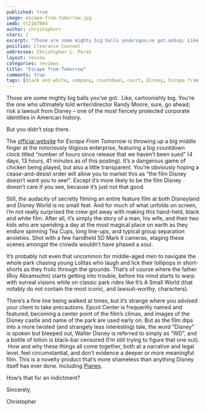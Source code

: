 ```yaml
---
published: true
image: escape-from-tomorrow.jpg
imdb: tt2187884
author: christopherr 
stars: 2
excerpt: "Those are some mighty big balls you&rsquo;ve got.&nbsp; Like, cartoonishly big."
position: Clearance Counsel
addressee: Christopher L. Perez
layout: review
categories: reviews
title: "Escape from Tomorrow"
comments: true
tags: [black and white, company, countdown, court, Disney, Escape from Tomorrow, independent, lawsuit, Letters, movie, sue, sued, Walter Disney]
---
```

<p>Those are some mighty big balls you&rsquo;ve got.&nbsp; Like, cartoonishly big. You&rsquo;re the one who ultimately told writer/director Randy Moore, sure, go ahead; risk a lawsuit from Disney &ndash; one of the most fiercely protected corporate identities in American history.&nbsp;</p>
<p>But you didn&rsquo;t stop there.</p>
<p>The <a href="http://escapefromtomorrow.com/">official website</a> for <em>Escape From Tomorrow</em> is throwing up a big middle finger at the notoriously litigious enterprise, featuring a big countdown clock titled &ldquo;number of hours since release that we haven&rsquo;t been sued&rdquo; (4 days, 13 hours, 41 minutes as of this posting). It&rsquo;s a dangerous game of chicken being played, but also a little transparent. You&rsquo;re obviously hoping a cease-and-desist order will allow you to market this as &ldquo;the film Disney doesn&rsquo;t want you to see!&rdquo;. Except it&rsquo;s more likely to be the film Disney doesn&rsquo;t care if you see, because it&rsquo;s just not that good.</p>
<p>Still, the audacity of secretly filming an entire feature film at both Disneyland and Disney World is no small feat. And for much of what unfolds on screen, I&rsquo;m not really surprised the crew got away with making this hand-held, black and white film. After all, it&rsquo;s simply the story of a man, his wife, and their two kids who are spending a day at the most magical place on earth as they endure spinning Tea Cups, long line-ups, and typical group separation anxieties. Shot with a few handheld 5D Mark II cameras, staging these scenes amongst the crowds wouldn&rsquo;t have phased a soul.</p>
<p>It&rsquo;s probably not even that uncommon for middle-aged men to navigate the whole park chasing young Lolitas who laugh and lick their lollipops in short-shorts as they frolic through the grounds. That&rsquo;s of course where the father (Roy Abramsohn) starts getting into trouble, before his mind starts to warp with surreal visions while on classic park rides like It&rsquo;s A Small World (that notably do not contain the most iconic, and lawsuit-worthy, characters).</p>
<p>There&rsquo;s a fine line being walked at times, but it&rsquo;s strange where you advised your client to take precautions. Epcot Center is frequently named and featured, becoming a center point of the film&rsquo;s climax, and images of the Disney castle and name of the park are used early on. But as the film dips into a more twisted (and strangely less interesting) tale, the word &ldquo;Disney&rdquo; is spoken but bleeped out, Walter Disney is referred to simply as &ldquo;WD&rdquo;, and a bottle of lotion is black-bar censored (I&rsquo;m still trying to figure that one out). &nbsp;How and why these things all come together, both at a narrative and legal level, feel circumstantial, and don&rsquo;t evidence a deeper or more meaningful film. This is a novelty product that&rsquo;s more shameless than anything Disney itself has ever done. Including <a href="/letters/2013/8/14/planes.html">Planes</a>.</p>
<p>How&rsquo;s that for an indictment?</p>
<p>Sincerely,</p>
<p>Christopher</p>
